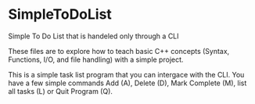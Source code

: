 # SimpleToDoList
Simple To Do List that is handeled only through a CLI

These files are to explore how to teach basic C++ concepts (Syntax, Functions, I/O, and file handling) with a simple project. 

This is a simple task list program that you can intergace with the CLI. You have a few simple commands Add (A), Delete (D), Mark Complete (M), list all tasks (L) or Quit Program (Q). 